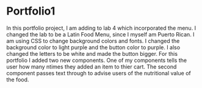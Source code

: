 # Portfolio1

In this portfolio project, I am adding to lab 4 which incorporated the menu.
I changed the lab to be a Latin Food Menu, since I myself am Puerto Rican.
I am using CSS to change background colors and fonts. I changed the background color to light purple and
the button color to purple. I also changed the letters to be white and made the button bigger.
For this portfolio I added two new components.
One of my components tells the user how many ntimes they added an item to thier cart.
The second component passes text through to advise users of the nutritional value of the food.
